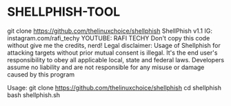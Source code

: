 # SHELLPHISH-TOOL
git clone https://github.com/thelinuxchoice/shellphish
ShellPhish v1.1
IG: instagram.com/rafi_techy
YOUTUBE: RAFI TECHY
Don't copy this code without give me the credits, nerd!
Legal disclaimer:
Usage of Shellphish for attacking targets without prior mutual consent is illegal. It's the end user's responsibility to obey all applicable local, state and federal laws. Developers assume no liability and are not responsible for any misuse or damage caused by this program

Usage:
git clone https://github.com/thelinuxchoice/shellphish
cd shellphish
bash shellphish.sh
